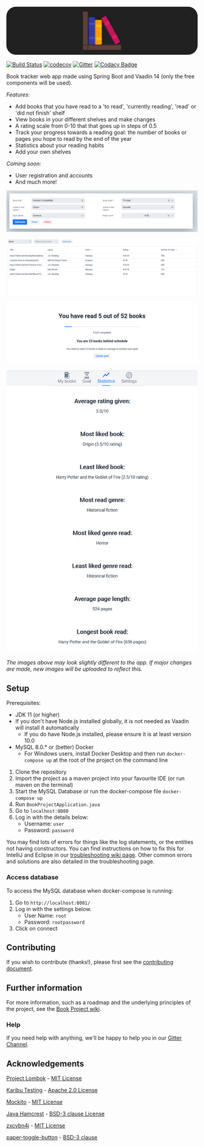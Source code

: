   <p align="center">
	<img src="/media/banner/book_project_banner_dark.png" alt="Logo"/>
  </p>
  
[![Build Status](https://travis-ci.com/knjk04/book-project.svg?branch=master)](https://travis-ci.com/knjk04/book-project)
[![codecov](https://codecov.io/gh/knjk04/book-project/branch/master/graph/badge.svg)](https://codecov.io/gh/knjk04/book-project)
[![Gitter](https://badges.gitter.im/book-project-community/community.svg)](https://gitter.im/book-project-community/community?utm_source=badge&utm_medium=badge&utm_campaign=pr-badge)
[![Codacy Badge](https://api.codacy.com/project/badge/Grade/595ed2c299d7429e9938894c385b9cab)](https://app.codacy.com/manual/knjk04/book-project?utm_source=github.com&utm_medium=referral&utm_content=knjk04/book-project&utm_campaign=Badge_Grade_Dashboard)

Book tracker web app made using Spring Boot and Vaadin 14 (only the free components will be used).

*Features:*
- Add books that you have read to a 'to read', 'currently reading', 'read' or 'did not finish' shelf
- View books in your different shelves and make changes
- A rating scale from 0-10 that that goes up in steps of 0.5
- Track your progress towards a reading goal: the number of books or pages you hope to read by the end of the year
- Statistics about your reading habits
- Add your own shelves

*Coming soon:*
- User registration and accounts
- And much more!

<p align="center">
    <img src="/media/readme/book_form.png" alt="New book form"/>
</p>

![Books in shelf](/media/readme/books_in_shelf.png)
        
![Reading goal](/media/readme/reading_goal.png)

<p align="center">
    <img src="/media/readme/statistics.png" alt="Reading statistics"/>
</p>


*The images above may look slightly different to the app. If major changes are made, new images will be uploaded to 
reflect this.*

## Setup

Prerequisites:
- JDK 11 (or higher) 
- If you don't have Node.js installed globally, it is not needed as Vaadin will install it automatically
  - If you do have Node.js installed, please ensure it is at least version 10.0
- MySQL 8.0.* or (better) Docker
  - For Windows users, install Docker Desktop and then run `docker-compose up` at the root of the project on the command line


1. Clone the repository
2. Import the project as a maven project into your favourite IDE (or run maven on the terminal)
3. Start the MySQL Database or run the docker-compose file `docker-compose up`
4. Run `BookProjectApplication.java`
5. Go to `localhost:8080`
6. Log in with the details below:
    - Username: `user`
    - Password: `password`
    
You may find lots of errors for things like the log statements, or the entities not having constructors. You can find instructions on how to fix this for IntelliJ and Eclipse in our [troubleshooting wiki page](https://github.com/knjk04/book-project/wiki/Troubleshooting). Other common errors and solutions are also detailed in the troubleshooting page.

### Access database

To access the MySQL database when docker-compose is running:

1. Go to `http://localhost:8081/`
2. Log in with the settings below.
    - User Name: `root`
    - Password: `rootpassword`
3. Click on connect

## Contributing

If you wish to contribute (thanks!), please first see the [contributing document](https://github.com/knjk04/book-project/blob/master/CONTRIBUTING.md).

## Further information

For more information, such as a roadmap and the underlying principles of the project, see the [Book Project wiki](https://github.com/knjk04/book-project/wiki).

### Help

If you need help with anything, we'll be happy to help you in our [Gitter Channel](https://gitter.im/book-project-community/community?utm_source=badge&utm_medium=badge&utm_campaign=pr-badge).

## Acknowledgements

[Project Lombok](https://projectlombok.org/) - [MIT License](http://www.opensource.org/licenses/mit-license.php)

[Karibu Testing](https://github.com/mvysny/karibu-testing) - [Apache 2.0 License](https://www.apache.org/licenses/LICENSE-2.0.html)

[Mockito](https://github.com/mockito/mockito) - [MIT License](http://www.opensource.org/licenses/mit-license.php)

[Java Hamcrest](https://github.com/hamcrest/JavaHamcrest) - [BSD-3 clause License](http://opensource.org/licenses/BSD-3-Clause)

[zxcvbn4j](https://github.com/nulab/zxcvbn4j) - [MIT License](https://opensource.org/licenses/mit-license.php)

[paper-toggle-button](https://www.webcomponents.org/element/@polymer/paper-toggle-button) - [BSD-3 clause](https://spdx.org/licenses/BSD-3-Clause)
